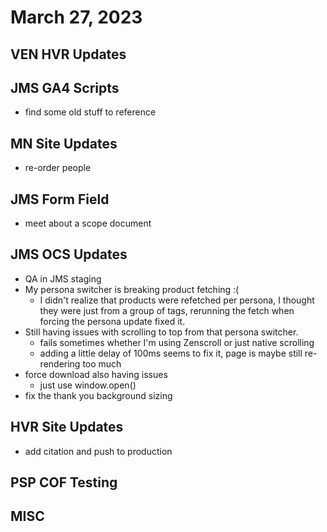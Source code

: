 # March 27, 2023

## VEN HVR Updates

## JMS GA4 Scripts
- find some old stuff to reference

## MN Site Updates
- re-order people

## JMS Form Field
- meet about a scope document

## JMS OCS Updates
- QA in JMS staging
- My persona switcher is breaking product fetching :(
	- I didn't realize that products were refetched per persona, I thought they were just from a group of tags, rerunning the fetch when forcing the persona update fixed it.
- Still having issues with scrolling to top from that persona switcher.
	- fails sometimes whether I'm using Zenscroll or just native scrolling
	- adding a little delay of 100ms seems to fix it, page is maybe still re-rendering too much
- force download also having issues
	- just use window.open()
- fix the thank you background sizing

## HVR Site Updates
- add citation and push to production

## PSP COF Testing

## MISC